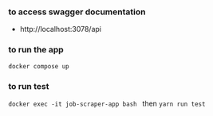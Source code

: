 ### to access swagger documentation
- http://localhost:3078/api

### to run the app
```docker compose up```

### to run test
```docker exec -it job-scraper-app bash ```
then 
```yarn run test```